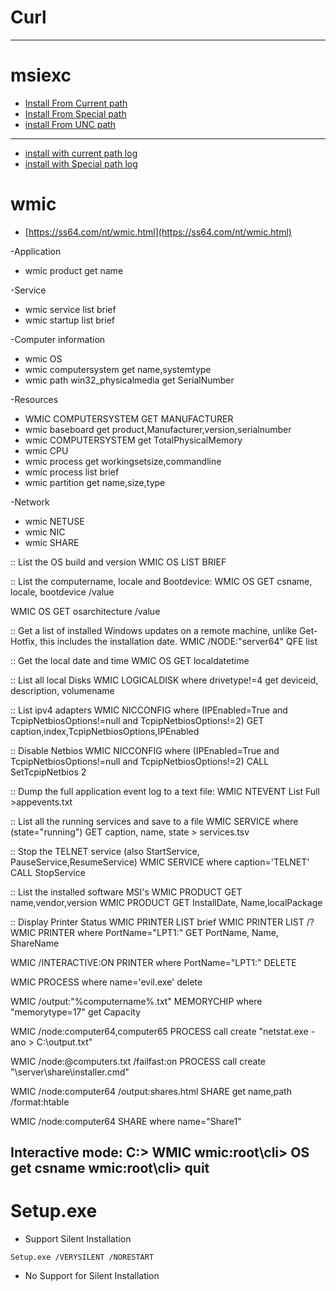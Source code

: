 # Curl
----------------------------
# msiexc

  - [Install From Current path]()
  - [Install From Special path]()
  - [install From UNC path]()
  ---------------------
  - [install with current path log]()
  - [install with Special path log]()
  
# wmic
- [https://ss64.com/nt/wmic.html](https://ss64.com/nt/wmic.html)

-Application
-  wmic product get name
  
-Service
- wmic service list brief
- wmic startup list brief
  
-Computer information
- wmic OS
- wmic computersystem get name,systemtype
- wmic path win32_physicalmedia get SerialNumber
  
-Resources
- WMIC COMPUTERSYSTEM GET MANUFACTURER
- wmic baseboard get product,Manufacturer,version,serialnumber
- wmic COMPUTERSYSTEM get TotalPhysicalMemory
- wmic CPU
- wmic process get workingsetsize,commandline
- wmic process list brief
- wmic partition get name,size,type

-Network
- wmic NETUSE
- wmic NIC
- wmic SHARE

:: List the OS build and version
WMIC OS LIST BRIEF

:: List the computername, locale and Bootdevice:
WMIC OS GET csname, locale, bootdevice /value

WMIC OS GET osarchitecture /value

:: Get a list of installed Windows updates on a remote machine, unlike Get-Hotfix, this includes the installation date.
WMIC /NODE:"server64" QFE list 

:: Get the local date and time
WMIC OS GET localdatetime

:: List all local Disks
WMIC LOGICALDISK where drivetype!=4 get deviceid, description, volumename

:: List ipv4 adapters 
WMIC NICCONFIG where (IPEnabled=True and TcpipNetbiosOptions!=null and TcpipNetbiosOptions!=2) GET caption,index,TcpipNetbiosOptions,IPEnabled

:: Disable Netbios
WMIC NICCONFIG where (IPEnabled=True and TcpipNetbiosOptions!=null and TcpipNetbiosOptions!=2) CALL SetTcpipNetbios 2

:: Dump the full application event log to a text file:
WMIC NTEVENT List Full >appevents.txt

:: List all the running services and save to a file
WMIC SERVICE where (state="running") GET caption, name, state > services.tsv

:: Stop the TELNET service (also StartService, PauseService,ResumeService)
WMIC SERVICE where caption='TELNET' CALL StopService

:: List the installed software MSI's
WMIC PRODUCT GET name,vendor,version
WMIC PRODUCT GET InstallDate, Name,localPackage 

:: Display Printer Status
WMIC PRINTER LIST brief
WMIC PRINTER LIST /?
WMIC PRINTER where PortName="LPT1:" GET PortName, Name, ShareName
 
WMIC /INTERACTIVE:ON PRINTER where PortName="LPT1:" DELETE

WMIC PROCESS where name='evil.exe' delete

WMIC /output:"%computername%.txt" MEMORYCHIP where "memorytype=17" get Capacity

WMIC /node:computer64,computer65 PROCESS call create "netstat.exe -ano > C:\output.txt"

WMIC /node:@computers.txt /failfast:on PROCESS call create "\\server\share\installer.cmd"

WMIC /node:computer64 /output:shares.html SHARE get name,path /format:htable

WMIC /node:computer64 SHARE where name="Share1" 

Interactive mode:
C:> WMIC
wmic:root\cli> OS get csname
wmic:root\cli> quit
-------------------------------------------------

# Setup.exe

- Support Silent Installation
```
Setup.exe /VERYSILENT /NORESTART
```


- No Support for Silent Installation

